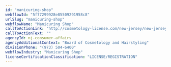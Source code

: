 ```yaml
---
id: "manicuring-shop"
webflowId: "5f77299928e85509291958c8"
urlSlug: "manicuring-shop"
webflowName: "Manicuring Shop"
callToActionLink: "http://cosmetology-license.com/new-jersey/new-jersey-nail-technician/"
callToActionText: ""
agencyId: nj-consumer-affairs
agencyAdditionalContext: "Board of Cosmetology and Hairstyling"
divisionPhone: "(973) 504-6400"
webflowIndustry: "Manicuring Shop"
licenseCertificationClassification: "LICENSE/REGISTRATION"
---
```


